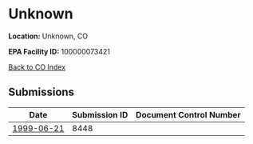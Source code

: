 # Unknown

**Location:** Unknown, CO

**EPA Facility ID:** 100000073421

[Back to CO Index](../../index.md)

## Submissions

| Date | Submission ID | Document Control Number |
|------|--------------|-------------------------|
| [1999-06-21](submissions/8448.md) | 8448 |  |
